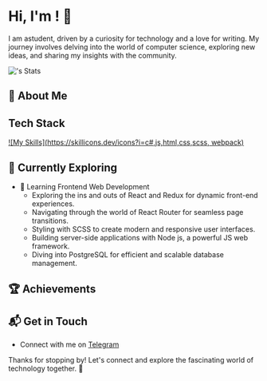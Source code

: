 # Hi, I'm <Alexander>! 👋

I am astudent, driven by a curiosity for technology and a love for writing. My journey involves delving into the world of computer science, exploring new ideas, and sharing my insights with the community.

![<username>'s Stats](https://github-readme-stats.vercel.app/api?username=<username>&theme=vue-dark&show_icons=true&hide_border=true&count_private=true)

## 🚀 About Me




## Tech Stack
[![My Skills](https://skillicons.dev/icons?i=c#,js,html,css,scss, webpack)](https://skillicons.dev)

## 🌱 Currently Exploring

- 🚀 Learning Frontend Web Development
  - Exploring the ins and outs of React and Redux for dynamic front-end experiences.
  - Navigating through the world of React Router for seamless page transitions.
  - Styling with SCSS to create modern and responsive user interfaces.
  - Building server-side applications with Node js, a powerful JS web framework.
  - Diving into PostgreSQL for efficient and scalable database management.

 ## 🏆 Achievements

## 📬 Get in Touch

- Connect with me on [Telegram](https://t.me/Alexis345)

Thanks for stopping by! Let's connect and explore the fascinating world of technology together. 🚀



<!--

Here are some ideas to get you started:

- 🔭 I’m currently working on ...
- 🌱 I’m currently learning ...
- 👯 I’m looking to collaborate on ...
- 🤔 I’m looking for help with ...
- 💬 Ask me about ...
- 📫 How to reach me: ...
- 😄 Pronouns: ...
- ⚡ Fun fact: ...
-->
